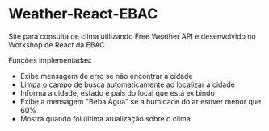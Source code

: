 # Weather-React-EBAC
Site para consulta de clima utilizando Free Weather API e desenvolvido no Workshop de React da EBAC

Funções implementadas:
- Exibe mensagem de erro se não encontrar a cidade
- Limpa o campo de busca automaticamente ao localizar a cidade
- Informa a cidade, estado e país do local que está exibindo
- Exibe a mensagem "Beba Água" se a humidade do ar estiver menor que 60%
- Mostra quando foi última atualização sobre o clima
